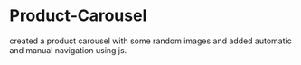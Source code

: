 # Product-Carousel
created a product carousel with some random images and added automatic and manual navigation using js.
